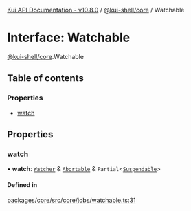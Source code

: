 [Kui API Documentation - v10.8.0](../README.md) / [@kui-shell/core](../modules/kui_shell_core.md) / Watchable

# Interface: Watchable

[@kui-shell/core](../modules/kui_shell_core.md).Watchable

## Table of contents

### Properties

- [watch](kui_shell_core.Watchable.md#watch)

## Properties

### watch

• **watch**: [`Watcher`](kui_shell_core.Watcher.md) & [`Abortable`](kui_shell_core.Abortable.md) & `Partial`<[`Suspendable`](../modules/kui_shell_core.md#suspendable)\>

#### Defined in

[packages/core/src/core/jobs/watchable.ts:31](https://github.com/mra-ruiz/kui/blob/a3b5e3edf/packages/core/src/core/jobs/watchable.ts#L31)
